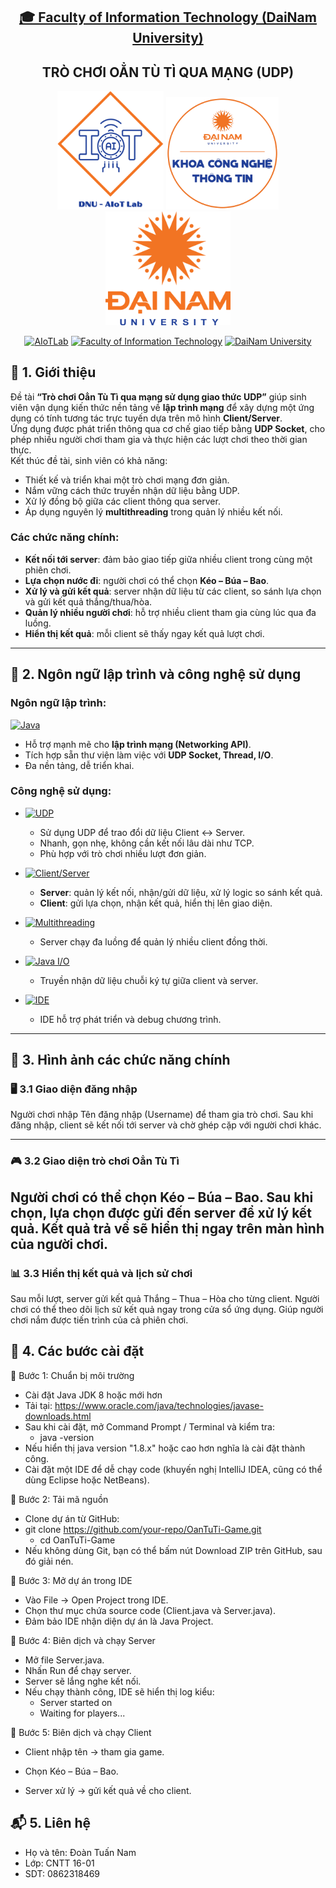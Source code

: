<h2 align="center">
    <a href="https://dainam.edu.vn/vi/khoa-cong-nghe-thong-tin">
    🎓 Faculty of Information Technology (DaiNam University)
    </a>
</h2>
<h2 align="center">
   TRÒ CHƠI OẲN TÙ TÌ QUA MẠNG (UDP)
</h2>
<div align="center">
    <p align="center">
        <img src="docs/aiotlab_logo.png" alt="AIoTLab Logo" width="170"/>
        <img src="docs/fitdnu_logo.png" alt="FIT DNU Logo" width="180"/>
        <img src="docs/dnu_logo.png" alt="DaiNam University Logo" width="200"/>
    </p>

[![AIoTLab](https://img.shields.io/badge/AIoTLab-green?style=for-the-badge)](https://www.facebook.com/DNUAIoTLab)
[![Faculty of Information Technology](https://img.shields.io/badge/Faculty%20of%20Information%20Technology-blue?style=for-the-badge)](https://dainam.edu.vn/vi/khoa-cong-nghe-thong-tin)
[![DaiNam University](https://img.shields.io/badge/DaiNam%20University-orange?style=for-the-badge)](https://dainam.edu.vn)

</div>

## 📖 1. Giới thiệu
Đề tài **“Trò chơi Oẳn Tù Tì qua mạng sử dụng giao thức UDP”** giúp sinh viên vận dụng kiến thức nền tảng về **lập trình mạng** để xây dựng một ứng dụng có tính tương tác trực tuyến dựa trên mô hình **Client/Server**.  
Ứng dụng được phát triển thông qua cơ chế giao tiếp bằng **UDP Socket**, cho phép nhiều người chơi tham gia và thực hiện các lượt chơi theo thời gian thực.  
Kết thúc đề tài, sinh viên có khả năng:
- Thiết kế và triển khai một trò chơi mạng đơn giản.  
- Nắm vững cách thức truyền nhận dữ liệu bằng UDP.  
- Xử lý đồng bộ giữa các client thông qua server.  
- Áp dụng nguyên lý **multithreading** trong quản lý nhiều kết nối.  

### Các chức năng chính:
- **Kết nối tới server**: đảm bảo giao tiếp giữa nhiều client trong cùng một phiên chơi.  
- **Lựa chọn nước đi**: người chơi có thể chọn **Kéo – Búa – Bao**.  
- **Xử lý và gửi kết quả**: server nhận dữ liệu từ các client, so sánh lựa chọn và gửi kết quả thắng/thua/hòa.  
- **Quản lý nhiều người chơi**: hỗ trợ nhiều client tham gia cùng lúc qua đa luồng.  
- **Hiển thị kết quả**: mỗi client sẽ thấy ngay kết quả lượt chơi.  

---

## 🔧 2. Ngôn ngữ lập trình và công nghệ sử dụng
### Ngôn ngữ lập trình:
[![Java](https://img.shields.io/badge/Java-007396?style=for-the-badge&logo=java&logoColor=white)](https://www.java.com/)  
- Hỗ trợ mạnh mẽ cho **lập trình mạng (Networking API)**.  
- Tích hợp sẵn thư viện làm việc với **UDP Socket, Thread, I/O**.  
- Đa nền tảng, dễ triển khai.  

### Công nghệ sử dụng:
- [![UDP](https://img.shields.io/badge/UDP%20Socket-006400?style=flat-square&logo=socket.io&logoColor=white)]()  
  - Sử dụng UDP để trao đổi dữ liệu Client ↔ Server.  
  - Nhanh, gọn nhẹ, không cần kết nối lâu dài như TCP.  
  - Phù hợp với trò chơi nhiều lượt đơn giản.  

- [![Client/Server](https://img.shields.io/badge/Client%2FServer-4682B4?style=flat-square&logo=serverless&logoColor=white)]()  
  - **Server**: quản lý kết nối, nhận/gửi dữ liệu, xử lý logic so sánh kết quả.  
  - **Client**: gửi lựa chọn, nhận kết quả, hiển thị lên giao diện.  

- [![Multithreading](https://img.shields.io/badge/Multithreading-8B0000?style=flat-square&logo=apache%20kafka&logoColor=white)]()  
  - Server chạy đa luồng để quản lý nhiều client đồng thời.  

- [![Java I/O](https://img.shields.io/badge/Java%20I%2FO-FF8C00?style=flat-square&logo=openjdk&logoColor=white)]()  
  - Truyền nhận dữ liệu chuỗi ký tự giữa client và server.  

- [![IDE](https://img.shields.io/badge/Eclipse%20%2F%20IntelliJ%20IDEA%20%2F%20NetBeans-800080?style=flat-square&logo=eclipseide&logoColor=white)]()  
  - IDE hỗ trợ phát triển và debug chương trình.  

---

## 🚀 3. Hình ảnh các chức năng chính
### 🖥️ 3.1 Giao diện đăng nhập 
Người chơi nhập Tên đăng nhập (Username) để tham gia trò chơi.
Sau khi đăng nhập, client sẽ kết nối tới server và chờ ghép cặp với người chơi khác.

---

### 🎮 3.2 Giao diện trò chơi Oẳn Tù Tì  
Người chơi có thể chọn Kéo – Búa – Bao. 
Sau khi chọn, lựa chọn được gửi đến server để xử lý kết quả.
Kết quả trả về sẽ hiển thị ngay trên màn hình của người chơi.
---

### 📊 3.3 Hiển thị kết quả và lịch sử chơi
Sau mỗi lượt, server gửi kết quả Thắng – Thua – Hòa cho từng client.
Người chơi có thể theo dõi lịch sử kết quả ngay trong cửa sổ ứng dụng.
Giúp người chơi nắm được tiến trình của cả phiên chơi.

## 📝 4. Các bước cài đặt
🔹 Bước 1: Chuẩn bị môi trường
- Cài đặt Java JDK 8 hoặc mới hơn
- Tải tại: https://www.oracle.com/java/technologies/javase-downloads.html
- Sau khi cài đặt, mở Command Prompt / Terminal và kiểm tra:
  - java -version
- Nếu hiển thị java version "1.8.x" hoặc cao hơn nghĩa là cài đặt thành công.
- Cài đặt một IDE để dễ chạy code (khuyến nghị IntelliJ IDEA, cũng có thể dùng Eclipse hoặc NetBeans).

🔹 Bước 2: Tải mã nguồn
- Clone dự án từ GitHub:
- git clone https://github.com/your-repo/OanTuTi-Game.git
  - cd OanTuTi-Game
- Nếu không dùng Git, bạn có thể bấm nút Download ZIP trên GitHub, sau đó giải nén.

🔹 Bước 3: Mở dự án trong IDE
- Vào File → Open Project trong IDE.
- Chọn thư mục chứa source code (Client.java và Server.java).
- Đảm bảo IDE nhận diện dự án là Java Project.

🔹 Bước 4: Biên dịch và chạy Server
- Mở file Server.java.
- Nhấn Run để chạy server.
- Server sẽ lắng nghe kết nối.
- Nếu chạy thành công, IDE sẽ hiển thị log kiểu:
  - Server started on
  - Waiting for players...

🔹 Bước 5: Biên dịch và chạy Client
- Client nhập tên → tham gia game.

- Chọn Kéo – Búa – Bao.

- Server xử lý → gửi kết quả về cho client.


## 📬 5. Liên hệ
- Họ và tên: Đoàn Tuấn Nam
- Lớp: CNTT 16-01
- SDT: 0862318469

